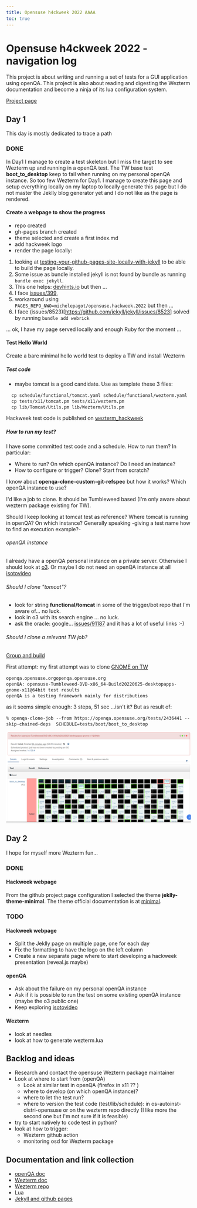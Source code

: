 ```yaml
---
title: Opensuse h4ckweek 2022 AAAA
toc: true
---
```


# Opensuse h4ckweek 2022 - navigation log

This project is about writing and running a set of tests for a GUI application using openQA.
This project is also about reading and digesting the Wezterm documentation and become a ninja of its lua configuration system.

[Project page](https://hackweek.opensuse.org/projects/give-back-to-wezterm)


## Day 1
This day is mostly dedicated to trace a path

### DONE
In Day1 I manage to create a test skeleton but I miss the target to see Wezterm up and running in a openQA test. The TW base test **boot_to_desktop** keep to fail when running on my personal openQA instance. So too few Wezterm for Day1.
I manage to create this page and setup everything locally on my laptop to locally generate this page but I do not master the Jeklly blog generator yet and I do not like as the page is rendered.

#### Create a webpage to show the progress
 * repo created
 * gh-pages branch created
 * theme selected and create a first index.md
 * add hackweek logo
 * render the page locally:
  1. looking at [testing-your-github-pages-site-locally-with-jekyll](https://docs.github.com/en/pages/setting-up-a-github-pages-site-with-jekyll/testing-your-github-pages-site-locally-with-jekyll) to be able to build the page locally.
  2. Some issue as bundle installed jekyll is not found by bundle as running `bundle exec jekyll`.
  3. This one helps: [devhints.io](https://devhints.io/jekyll) but then ...
  4. I face [issues/399](https://github.com/github/pages-gem/issues/399),
  5. workaround using `PAGES_REPO_NWO=michelepagot/opensuse.hackweek.2022` but then ...
  6. I face (issues/8523)[https://github.com/jekyll/jekyll/issues/8523] solved by running `bundle add webrick`

... ok, I have my page served locally and enough Ruby for the moment ...

#### Test Hello World
Create a bare minimal hello world test to deploy a TW and install Wezterm

##### Test code
* maybe tomcat is a good candidate. Use as template these 3 files:
```
  cp schedule/functional/tomcat.yaml schedule/functional/wezterm.yaml
  cp tests/x11/tomcat.pm tests/x11/wezterm.pm
  cp lib/Tomcat/Utils.pm lib/Wezterm/Utils.pm
```

Hackweek test code is published on [wezterm_hackweek](https://github.com/mpagot/os-autoinst-distri-opensuse/tree/wezterm_hackweek)

##### How to run my test?

I have some committed test code and a schedule. How to run them? In particular:
* Where to run? On which openQA instance? Do I need an instance?
* How to configure or trigger? Clone? Start from scratch?

I know about **openqa-clone-custom-git-refspec** but how it works? Which openQA instance to use?

I'd like a job to clone. It should be Tumbleweed based (I'm only aware about wezterm package existing for TW).

Should I keep looking at tomcat test as reference? Where tomcat is running in openQA? On which instance? Generally speaking -giving a test name how to find an execution example?-

###### openQA instance
I already have a openQA personal instance on a private server. Otherwise I should look at [o3](https://openqa.opensuse.org/).
Or maybe I do not need an openQA instance at all [isotovideo](https://kalikiana.gitlab.io/post/2022-03-16-running-standandalone-tests-with-isotovideo/)

###### Should I clone "tomcat"?
* look for string **functional/tomcat** in some of the trigger/bot repo that I'm aware of... no luck.
* look in o3 with its search engine ... no luck.
* ask the oracle: google... [issues/91187](https://progress.opensuse.org/issues/91187) and it has a lot of useful links :-)

###### Should I clone a relevant TW job?
[Group and build](https://openqa.opensuse.org/tests/overview?distri=microos&distri=opensuse&version=Tumbleweed&build=20220625&groupid=1)

First attempt: my first attempt was to clone [GNOME on TW](https://openqa.opensuse.org/tests/2436441)

```
openqa.opensuse.orgopenqa.opensuse.org
openQA: opensuse-Tumbleweed-DVD-x86_64-Build20220625-desktopapps-gnome-x11@64bit test results
openQA is a testing framework mainly for distributions
```

as it seems simple enough: 3 steps, 51 sec ...isn't it? But as result of:

```
% openqa-clone-job --from https://openqa.opensuse.org/tests/2436441 --skip-chained-deps  SCHEDULE=tests/boot/boot_to_desktop
```

![Image](img/first_failure.png)


## Day 2
I hope for myself more Wezterm fun...

### DONE

#### Hackweek webpage
From the github project page configuration I selected the theme **jeklly-theme-minimal**. The theme official documentation is at [minimal](https://github.com/pages-themes/minimal).

### TODO

#### Hackweek webpage
* Split the Jeklly page on multiple page, one for each day
* Fix the formatting to have the logo on the left column
* Create a new separate page where to start developing a hackweek presentation (reveal.js maybe)

#### openQA
* Ask about the failure on my personal openQA instance
* Ask if it is possible to run the test on some existing openQA instance (maybe the o3 public one)
* Keep exploring [isotovideo](https://kalikiana.gitlab.io/post/2022-03-16-running-standandalone-tests-with-isotovideo/)

#### Wezterm
* look at needles
* look at how to generate wezterm.lua

## Backlog and ideas

* Research and contact the opensuse Wezterm package maintainer
* Look at where to start from (openQA)
  - Look at similar test in openQA (firefox in x11 ?? )
  - where to develop (on which openQA instance)?
  - where to let the test run?
  - where to version the test code (test/lib/schedule): in os-autoinst-distri-opensuse or on the wezterm repo directly (I like more the second one but I'm not sure if it is feasible)
* try to start natively to code test in python?
* look at how to trigger:
  - Wezterm github action
  - monitoring osd for Wezterm package

## Documentation and link collection

- [openQA doc](http://open.qa/docs/)
- [Wezterm doc](https://wezfurlong.org/wezterm/)
- [Wezterm repo](https://github.com/wez/wezterm)
- Lua
- [Jekyll and github pages](https://docs.github.com/en/pages/setting-up-a-github-pages-site-with-jekyll)